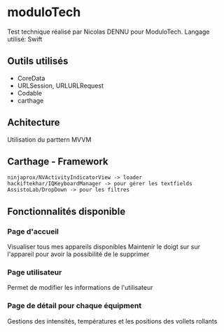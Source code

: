 # moduloTech

Test technique réalisé par Nicolas DENNU pour ModuloTech.
Langage utilisé: Swift

## Outils utilisés

- CoreData
- URLSession, URLURLRequest
- Codable
- carthage

## Achitecture

Utilisation du parttern MVVM

## Carthage - Framework

```
ninjaprox/NVActivityIndicatorView -> loader
hackiftekhar/IQKeyboardManager -> pour gérer les textfields
AssistoLab/DropDown -> pour les filtres
```

## Fonctionnalités disponible

### Page d'accueil
Visualiser tous mes appareils disponibles
Maintenir le doigt sur sur l'appareil pour avoir la possibilité de le supprimer

### Page utilisateur
Permet de modifier les informations de l'utilisateur

### Page de détail pour chaque équipment
Gestions des intensités, températures et les positions des vollets rollants
